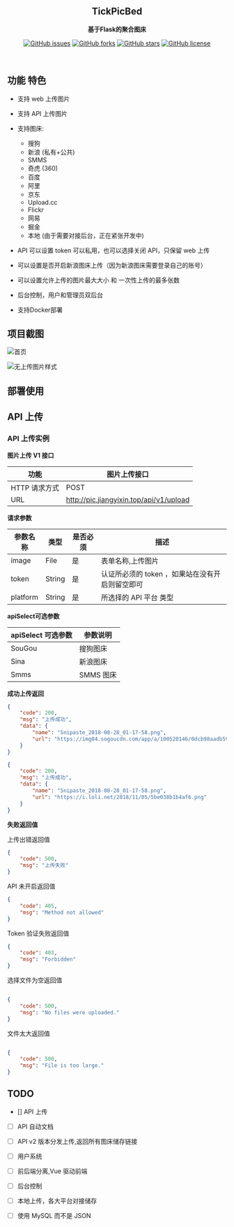 <div align="center">

## TickPicBed

**基于Flask的聚合图床**

[![GitHub issues](https://img.shields.io/github/issues/jiangyx3915/TickPicBed.svg)](https://github.com/jiangyx3915/TickPicBed/issues)
[![GitHub forks](https://img.shields.io/github/forks/jiangyx3915/TickPicBed.svg)](https://github.com/jiangyx3915/TickPicBed/network)
[![GitHub stars](https://img.shields.io/github/stars/jiangyx3915/TickPicBed.svg)](https://github.com/jiangyx3915/TickPicBed/stargazers)
[![GitHub license](https://img.shields.io/github/license/jiangyx3915/TickPicBed.svg)](https://github.com/jiangyx3915/TickPicBed)
</div>
<br>

## 功能 特色

* 支持 web 上传图片
* 支持 API 上传图片
* 支持图床:
    
    * 搜狗
    * 新浪 (私有+公共)
    * SMMS 
    * 奇虎 (360)
    * 百度  
    * 阿里
    * 京东
    * Upload.cc
    * Flickr
    * 网易
    * 掘金
    * 本地 (由于需要对接后台，正在紧张开发中)

    
* API 可以设置 token 可以私用，也可以选择关闭 API，只保留 web 上传
* 可以设置是否开启新浪图床上传（因为新浪图床需要登录自己的账号）
* 可以设置允许上传的图片最大大小 和 一次性上传的最多张数
* 后台控制，用户和管理员双后台
* 支持Docker部署
    


## 项目截图

![首页](https://ws4.sinaimg.cn/large/ed24e93ely1fzeamnpm6yj21hc0o7n31.jpg)

![无上传图片样式](https://ws2.sinaimg.cn/large/ed24e93ely1fzeao21i4wj21hb0odad1.jpg)



## 部署使用


## API 上传

### API 上传实例

**图片上传 V1 接口**

| 功能 | 图片上传接口 |
| --- | --- |
| HTTP 请求方式 |  POST |
| URL  | http://pic.jiangyixin.top/api/v1/upload|

**请求参数**

| 参数名称 | 类型 | 是否必须|描述|
| --- | --- |---| --- |
| image | File | 是 | 表单名称,上传图片|
| token  | String | 是 | 认证所必须的 token ，如果站在没有开启则留空即可 |
| platform  | String | 是 | 所选择的 API 平台 类型 |

**apiSelect可选参数**

| apiSelect 可选参数 | 参数说明
| --- | ---|
| SouGou| 搜狗图床|
|Sina|新浪图床|
|Smms|SMMS 图床|


**成功上传返回**

```json
{
    "code": 200,
    "msg": "上传成功",
    "data": {
        "name": "Snipaste_2018-08-28_01-17-58.png",
        "url": "https://img04.sogoucdn.com/app/a/100520146/0dcb98aadb59c6b29dc0832eb7cc094a"
    }
}

```

```json
{
    "code": 200,
    "msg": "上传成功",
    "data": {
        "name": "Snipaste_2018-08-28_01-17-58.png",
        "url": "https://i.loli.net/2018/11/05/5be038b1b4af6.png"
    }
}
```

**失败返回值**

上传出错返回值

```json
{
    "code": 500,
    "msg": "上传失败"
}
```

API 未开启返回值

```json
{
    "code": 405,
    "msg": "Method not allowed"
}
```
 Token 验证失败返回值
 
```json
{
    "code": 403,
    "msg": "Forbidden"
}
```

选择文件为空返回值

```json

{
    "code": 500,
    "msg": "No files were uploaded."
}

```

文件太大返回值

```json

{
    "code": 500,
    "msg": "File is too large."
}

```

## TODO 

* [] API 上传

* [ ] API 自动文档

* [ ] API v2 版本分发上传,返回所有图床储存链接 

* [ ] 用户系统

* [ ] 前后端分离,Vue 驱动前端

* [ ] 后台控制

* [ ] 本地上传，各大平台对接储存

* [ ] 使用 MySQL 而不是 JSON
